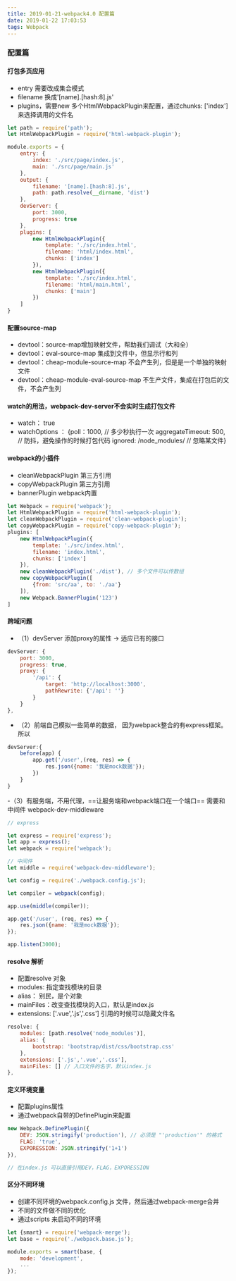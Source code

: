 ```yaml
---
title: 2019-01-21-webpack4.0 配置篇
date: 2019-01-22 17:03:53
tags: Webpack
---
```


### 配置篇

#### 打包多页应用
- entry 需要改成集合模式
- filename 换成'[name].[hash:8].js'
- plugins，需要new 多个HtmlWebpackPlugin来配置，通过chunks: ['index']来选择调用的文件名


<section class="rnrn"></section>

```js
let path = require('path');
let HtmlWebpackPlugin = require('html-webpack-plugin');

module.exports = {
    entry: {
        index: './src/page/index.js',
        main: './src/page/main.js'
    },
    output: {
        filename: '[name].[hash:8].js',
        path: path.resolve(__dirname, 'dist')
    },
    devServer: {
        port: 3000,
        progress: true
    },
    plugins: [
        new HtmlWebpackPlugin({
            template: './src/index.html',
            filename: 'html/index.html',
            chunks: ['index']
        }),
        new HtmlWebpackPlugin({
            template: './src/index.html',
            filename: 'html/main.html',
            chunks: ['main']
        })
    ]
}
```

#### 配置source-map
- devtool：source-map增加映射文件，帮助我们调试（大和全）
- devtool：eval-source-map 集成到文件中，但显示行和列
- devtool：cheap-module-source-map 不会产生列，但是是一个单独的映射文件
- devtool：cheap-module-eval-source-map 不生产文件，集成在打包后的文件，不会产生列

#### watch的用法，webpack-dev-server不会实时生成打包文件
- watch： true
- watchOptions ： {poll：1000, // 多少秒执行一次 aggregateTimeout: 500, // 防抖，避免操作的时候打包代码 ignored: /node_modules/ // 忽略某文件}

#### webpack的小插件
- cleanWebpackPlugin 第三方引用
- copyWebpackPlugin 第三方引用
- bannerPlugin webpack内置

```js
let Webpack = require('webpack');
let HtmlWebpackPlugin = require('html-webpack-plugin');
let cleanWebpackPlugin = require('clean-webpack-plugin');
let copyWebpackPlugin = require('copy-webpack-plugin');
plugins: [
    new HtmlWebpackPlugin({
        template: './src/index.html',
        filename: 'index.html',
        chunks: ['index']
    }),
    new cleanWebpackPlugin('./dist'), // 多个文件可以传数组
    new copyWebpackPlugin([
        {from: 'src/aa', to: './aa'}
    ]),
    new Webpack.BannerPlugin('123')
]
```

#### 跨域问题
- （1）devServer 添加proxy的属性 -> 适应已有的接口
```js
devServer: {
    port: 3000,
    progress: true,
    proxy: {
        '/api': {
            target: 'http://localhost:3000',
            pathRewrite: {'/api': ''}
        }
    }
},
```
- （2）前端自己模拟一些简单的数据， 因为webpack整合的有express框架。所以
```js
devServer:{
    before(app) {
        app.get('/user',(req, res) => {
            res.json({name: '我是mock数据'});
        })
    }
}
```
-（3）有服务端，不用代理，==让服务端和webpack端口在一个端口==
需要和中间件 webpack-dev-middleware
```js
// express

let express = require('express');
let app = express();
let webpack = require('webpack');

// 中间件
let middle = require('webpack-dev-middleware');

let config = require('./webpack.config.js');

let compiler = webpack(config);

app.use(middle(compiler));

app.get('/user', (req, res) => {
    res.json({name: '我是mock数据'});
});

app.listen(3000);
```

#### resolve 解析
- 配置resolve 对象
- modules: 指定查找模块的目录
- alias： 别民，是个对象
- mainFiles：改变查找模块的入口，默认是index.js
- extensions: ['.vue','.js','.css'] 引用的时候可以隐藏文件名

```js
resolve: {
    modules: [path.resolve('node_modules')],
    alias: {
        bootstrap: 'bootstrap/dist/css/bootstrap.css'
    },
    extensions: ['.js','.vue','.css'],
    mainFiles: [] // 入口文件的名字，默认index.js
},
```

#### 定义环境变量
- 配置plugins属性
- 通过webpack自带的DefinePlugin来配置
```js
new Webpack.DefinePlugin({
    DEV: JSON.stringify('production'), // 必须是 "'production'" 的格式
    FLAG: 'true',
    EXPORESSION: JSON.stringify('1+1')
}),

// 在index.js 可以直接引用DEV，FLAG，EXPORESSION
```

#### 区分不同环境
- 创建不同环境的webpack.config.js 文件，然后通过webpack-merge合并
- 不同的文件做不同的优化
- 通过scripts 来启动不同的环境
```js
let {smart} = require('webpack-merge');
let base = require('./webpack.base.js');

module.exports = smart(base, {
    mode: 'development',
    ...
});
```

